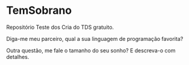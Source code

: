 # TemSobrano
Repositório Teste dos Cria do TDS gratuito.

Diga-me meu parceiro, qual a sua linguagem de programação favorita?

Outra questão, me fale o tamanho do seu sonho? E descreva-o com detalhes.
